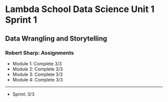 # Lambda School Data Science Unit 1 Sprint 1
## Data Wrangling and Storytelling

### Robert Sharp: Assignments


- Module 1: Complete 3/3
- Module 2: Complete 3/3
- Module 3: Complete 3/3
- Module 4: Complete 3/3
------------------------
- Sprint: 3/3
